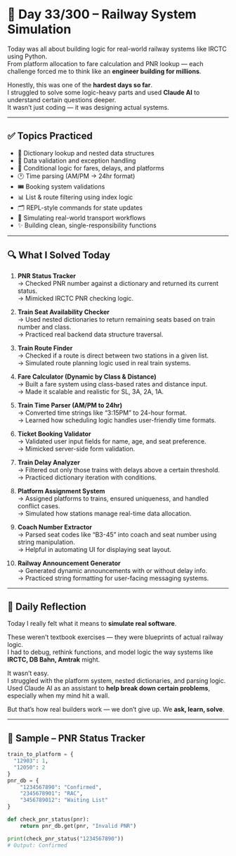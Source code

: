# 🚆 Day 33/300 – Railway System Simulation

Today was all about building logic for real-world railway systems like IRCTC using Python.  
From platform allocation to fare calculation and PNR lookup — each challenge forced me to think like an **engineer building for millions**.

Honestly, this was one of the **hardest days so far**.  
I struggled to solve some logic-heavy parts and used **Claude AI** to understand certain questions deeper.  
It wasn’t just coding — it was designing actual systems.

---

## ✅ Topics Practiced

- 🔎 Dictionary lookup and nested data structures  
- 🧾 Data validation and exception handling  
- 🧮 Conditional logic for fares, delays, and platforms  
- 🕐 Time parsing (AM/PM → 24hr format)  
- 🎟 Booking system validations  
- 📊 List & route filtering using index logic  
- 🗂 REPL-style commands for state updates  
- 🔧 Simulating real-world transport workflows  
- ✨ Building clean, single-responsibility functions  

---

## 🔍 What I Solved Today

1. **PNR Status Tracker**  
   → Checked PNR number against a dictionary and returned its current status.  
   → Mimicked IRCTC PNR checking logic.

2. **Train Seat Availability Checker**  
   → Used nested dictionaries to return remaining seats based on train number and class.  
   → Practiced real backend data structure traversal.

3. **Train Route Finder**  
   → Checked if a route is direct between two stations in a given list.  
   → Simulated route planning logic used in real train systems.

4. **Fare Calculator (Dynamic by Class & Distance)**  
   → Built a fare system using class-based rates and distance input.  
   → Made it scalable and realistic for SL, 3A, 2A, 1A.

5. **Train Time Parser (AM/PM to 24hr)**  
   → Converted time strings like “3:15PM” to 24-hour format.  
   → Learned how scheduling logic handles user-friendly time formats.

6. **Ticket Booking Validator**  
   → Validated user input fields for name, age, and seat preference.  
   → Mimicked server-side form validation.

7. **Train Delay Analyzer**  
   → Filtered out only those trains with delays above a certain threshold.  
   → Practiced dictionary iteration with conditions.

8. **Platform Assignment System**  
   → Assigned platforms to trains, ensured uniqueness, and handled conflict cases.  
   → Simulated how stations manage real-time data allocation.

9. **Coach Number Extractor**  
   → Parsed seat codes like “B3-45” into coach and seat number using string manipulation.  
   → Helpful in automating UI for displaying seat layout.

10. **Railway Announcement Generator**  
    → Generated dynamic announcements with or without delay info.  
    → Practiced string formatting for user-facing messaging systems.

---

## 💭 Daily Reflection

Today I really felt what it means to **simulate real software**.

These weren’t textbook exercises — they were blueprints of actual railway logic.  
I had to debug, rethink functions, and model logic the way systems like **IRCTC, DB Bahn, Amtrak** might.

It wasn’t easy.  
I struggled with the platform system, nested dictionaries, and parsing logic.  
Used Claude AI as an assistant to **help break down certain problems**, especially when my mind hit a wall.

But that’s how real builders work — we don’t give up. We **ask, learn, solve**.

---

## 🧠 Sample – PNR Status Tracker

```python
train_to_platform = {
  "12903": 1,
  "12050": 2
}
pnr_db = {
    "1234567890": "Confirmed",
    "2345678901": "RAC",
    "3456789012": "Waiting List"
}

def check_pnr_status(pnr):
    return pnr_db.get(pnr, "Invalid PNR")

print(check_pnr_status("1234567890"))
# Output: Confirmed